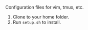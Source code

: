 Configuration files for vim, tmux, etc.

1. Clone to your home folder.
2. Run `setup.sh` to install.
